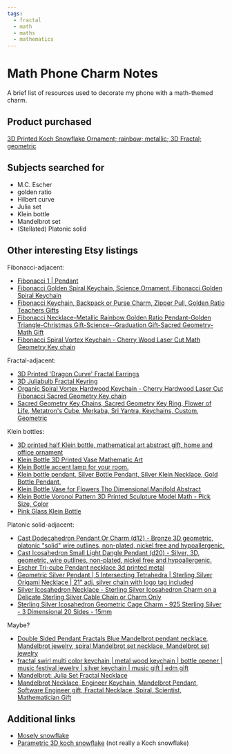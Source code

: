 ```yaml
---
tags:
  - fractal
  - math
  - maths
  - mathematics
---
```


# Math Phone Charm Notes

A brief list of resources used to decorate my phone with a math-themed charm.

## Product purchased

[3D Printed Koch Snowflake Ornament; rainbow; metallic; 3D Fractal; geometric](https://www.etsy.com/listing/1143613215/)

## Subjects searched for

- M.C. Escher
- golden ratio
- Hilbert curve
- Julia set
- Klein bottle
- Mandelbrot set
- (Stellated) Platonic solid

## Other interesting Etsy listings

Fibonacci-adjacent:

- [Fibonacci 1 | Pendant](https://www.etsy.com/listing/642836128/)
- [Fibonacci Golden Spiral Keychain, Science Ornament, Fibonacci Golden Spiral Keychain](https://www.etsy.com/listing/1119683792/)
- [Fibonacci Keychain, Backpack or Purse Charm, Zipper Pull, Golden Ratio Teachers Gifts](https://www.etsy.com/listing/1029300604/)
- [Fibonacci Necklace-Metallic Rainbow Golden Ratio Pendant-Golden Triangle-Christmas Gift-Science--Graduation Gift-Sacred Geometry-Math Gift](https://www.etsy.com/listing/914635375/)
- [Fibonacci Spiral Vortex Keychain - Cherry Wood Laser Cut Math Geometry Key chain](https://www.etsy.com/listing/386473626/)

Fractal-adjacent:

- [3D Printed 'Dragon Curve' Fractal Earrings](https://www.etsy.com/listing/1551269325/)
- [3D Juliabulb Fractal Keyring](https://www.etsy.com/listing/1772156938/)
- [Organic Spiral Vortex Hardwood Keychain - Cherry Hardwood Laser Cut Fibonacci Sacred Geometry Key chain](https://www.etsy.com/listing/524234484/)
- [Sacred Geometry Key Chains, Sacred Geometry Key Ring, Flower of Life, Metatron's Cube, Merkaba, Sri Yantra, Keychains, Custom, Geometric](https://www.etsy.com/listing/739643444/)

Klein bottles:

- [3D printed half Klein bottle, mathematical art abstract gift, home and office ornament](https://www.etsy.com/listing/1355696383/)
- [Klein Bottle 3D Printed Vase Mathematic Art](https://www.etsy.com/listing/228188424/)
- [Klein Bottle accent lamp for your room.](https://www.etsy.com/listing/1032494017/)
- [Klein bottle pendant, Silver Bottle Pendant, Silver Klein Necklace, Gold Bottle Pendant,](https://www.etsy.com/listing/257989039/)
- [Klein Bottle Vase for Flowers Tho Dimensional Manifold Abstract](https://www.etsy.com/listing/985029560/)
- [Klein Bottle Voronoi Pattern 3D Printed Sculpture Model Math - Pick Size, Color](https://www.etsy.com/listing/1107148359/)
- [Pink Glass Klein Bottle](https://www.etsy.com/listing/986667223/)

Platonic solid-adjacent:

- [Cast Dodecahedron Pendant Or Charm (d12) - Bronze 3D geometric, platonic "solid" wire outlines, non-plated, nickel free and hypoallergenic.](https://www.etsy.com/listing/231745378/)
- [Cast Icosahedron Small Light Dangle Pendant (d20) - Silver, 3D, geometric, wire outlines, non-plated, nickel free and hypoallergenic.](https://www.etsy.com/listing/1778894641/)
- [Escher Tri-cube Pendant necklace 3d printed metal](https://www.etsy.com/listing/83115429/)
- [Geometric Silver Pendant | 5 Intersecting Tetrahedra | Sterling Silver Origami Necklace | 21” adj. silver chain with logo tag included](https://www.etsy.com/listing/1127617002/)
- [Silver Icosahedron Necklace - Sterling Silver Icosahedron Charm on a Delicate Sterling Silver Cable Chain or Charm Only](https://www.etsy.com/listing/693325438/)
- [Sterling Silver Icosahedron Geometric Cage Charm - 925 Sterling Silver - 3 Dimensional 20 Sides - 15mm](https://www.etsy.com/listing/877494030/)

Maybe?

- [Double Sided Pendant Fractals Blue Mandelbrot pendant necklace, Mandelbrot jewelry, spiral Mandelbrot set necklace, Mandelbrot set jewelry](https://www.etsy.com/listing/752086520/)
- [fractal swirl multi color keychain | metal wood keychain | bottle opener | music festival jewelry | silver keychain | music gift | edm gift](https://www.etsy.com/listing/1236715900/)
- [Mandelbrot: Julia Set Fractal Necklace](https://www.etsy.com/listing/1335012267/)
- [Mandelbrot Necklace, Engineer Keychain, Mandelbrot Pendant, Software Engineer gift, Fractal Necklace, Spiral, Scientist, Mathematician Gift](https://www.etsy.com/listing/1771154040/)

## Additional links

- [Mosely snowflake](https://en.wikipedia.org/wiki/Mosely_snowflake)
- [Parametric 3D koch snowflake](https://www.thingiverse.com/thing:106516) (not really a Koch snowflake)

